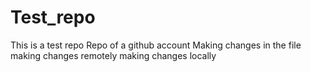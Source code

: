 # Test_repo
This is a test repo
Repo of a github account
Making changes in the file
making changes remotely
making changes locally